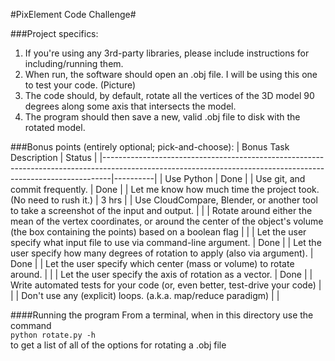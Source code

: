 #PixElement Code Challenge#

###Project specifics:
1. If you're using any 3rd-party libraries, please include instructions for including/running them.
2. When run, the software should open an .obj file. I will be using this one to test your code. (Picture)
3. The code should, by default, rotate all the vertices of the 3D model 90 degrees along some axis that intersects the model.
4. The program should then save a new, valid .obj file to disk with the rotated model.

###Bonus points (entirely optional; pick-and-choose):
| Bonus Task Description                                                                                                                                       |  Status  |
|--------------------------------------------------------------------------------------------------------------------------------------------------------------|----------|
| Use Python                                                                                                                                                   | Done     |
| Use git, and commit frequently.                                                                                                                              | Done     |
| Let me know how much time the project took. (No need to rush it.)                                                                                            | 3 hrs |
| Use CloudCompare, Blender, or another tool to take a screenshot of the input and output.                                                                     |          |
| Rotate around either the mean of the vertex coordinates, or around the center of the object's volume (the box containing the points) based on a boolean flag |          |
| Let the user specify what input file to use via command-line argument.                                                                                       | Done     |
| Let the user specify how many degrees of rotation to apply (also via argument).                                                                              | Done     |
| Let the user specify which center (mass or volume) to rotate around.                                                                                         |          |
| Let the user specify the axis of rotation as a vector.                                                                                                       | Done     |
| Write automated tests for your code (or, even better, test-drive your code)                                                                                  |          |
| Don't use any (explicit) loops. (a.k.a. map/reduce paradigm)                                                                                                 |          |



####Running the program
From a terminal, when in this directory use the command
<br />
`python rotate.py -h`
<br />
to get a list of all of the options for rotating a .obj file
